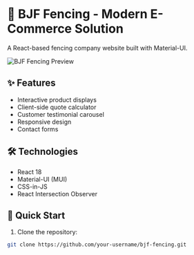 # 🏡 BJF Fencing - Modern E-Commerce Solution

A React-based fencing company website built with Material-UI.

![BJF Fencing Preview](public/preview.jpg)

## ✨ Features
- Interactive product displays
- Client-side quote calculator
- Customer testimonial carousel
- Responsive design
- Contact forms

## 🛠️ Technologies
- React 18
- Material-UI (MUI)
- CSS-in-JS
- React Intersection Observer

## 🚀 Quick Start

1. Clone the repository:
```bash
git clone https://github.com/your-username/bjf-fencing.git
